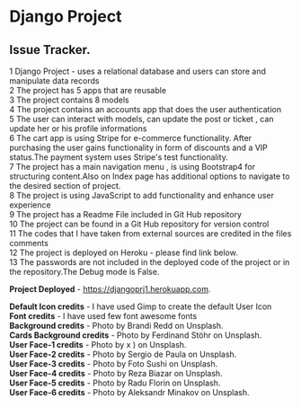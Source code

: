 # Django Project 
## Issue Tracker.  

1 Django Project - uses a relational database and users can store and manipulate data records  
2 The project has 5 apps that are reusable  
3 The project contains 8 models  
4 The project contains an accounts app that does the user authentication  
5 The user can interact with models, can update the post or ticket , can update her or his profile informations  
6 The cart app is using Stripe for e-commerce functionality. After purchasing the user gains functionality in form of discounts and a  VIP status.The payment system uses Stripe's test functionality.  
7 The project has a main navigation menu , is using Bootstrap4 for structuring content.Also on Index page has additional options to navigate to the desired section of project.  
8 The project is using JavaScript to add functionality and enhance user experience  
9 The project has a Readme File included in Git Hub repository  
10 The project can be found in a Git Hub repository for version control  
11 The codes that I have taken from external sources are credited in the files comments  
12 The project is deployed on Heroku - please find link below.  
13 The passwords are not included in the deployed code of the project or in the repository.The Debug mode is False.  
 






 
**Project Deployed** - https://djangoprj1.herokuapp.com.  

**Default Icon credits** - I have used Gimp to create the default User Icon  
**Font credits** - I have used few font awesome fonts  
**Background credits** - Photo by Brandi Redd on Unsplash.   
**Cards Background credits** - Photo by Ferdinand Stöhr on Unsplash.  
**User Face-1 credits** - Photo by x ) on Unsplash.  
**User Face-2 credits** - Photo by Sergio de Paula on Unsplash.  
**User Face-3 credits** - Photo by Foto Sushi on Unsplash.  
**User Face-4 credits** - Photo by Reza Biazar on Unsplash.  
**User Face-5 credits** - Photo by Radu Florin on Unsplash.  
**User Face-6 credits** - Photo by Aleksandr Minakov on Unsplash.  




